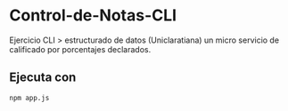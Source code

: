 # Control-de-Notas-CLI
Ejercicio CLI > estructurado de datos (Uniclaratiana) un micro servicio de calificado por porcentajes declarados.

## Ejecuta con

```sh
npm app.js
```
